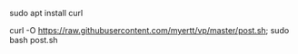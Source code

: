 sudo apt install curl

curl -O https://raw.githubusercontent.com/myertt/vp/master/post.sh; sudo bash post.sh

